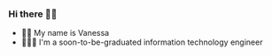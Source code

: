 ### Hi there 👋🏾
- 👩🏾 My name is Vanessa
- 👩🏾‍🎓 I'm a soon-to-be-graduated information technology engineer

